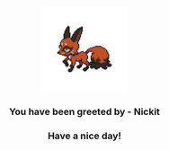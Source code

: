 <p align="center">
            <img src="https://raw.githubusercontent.com/PokeAPI/sprites/master/sprites/pokemon/827.png" width="150" height="150">
          </p>
          <h3 align="center">You have been greeted by - <b>Nickit</b></h3>
          <h3 align="center">Have a nice day!</h3>
        